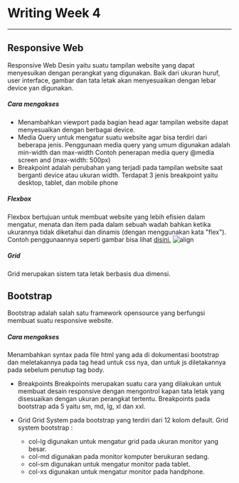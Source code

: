 # Writing Week 4
----------------------------------------------------------
## **Responsive Web**
Responsive Web Desin yaitu suatu tampilan website yang dapat menyesuikan dengan perangkat yang digunakan. Baik dari ukuran huruf, user interface, gambar dan tata letak akan menyesuaikan dengan lebar device yan digunakan.
##### Cara mengakses
+ Menambahkan viewport pada bagian head agar tampilan website dapat menyesuaikan dengan berbagai device.
+ Media Query untuk mengatur suatu website agar bisa terdiri dari beberapa jenis.
Penggunaan media query yang umum digunakan adalah min-width dan max-width
Contoh penerapan media query @media screen and (max-width: 500px)
+ Breakpoint adalah perubahan yang terjadi pada tampilan website saat berganti device atau ukuran width. Terdapat 3 jenis breakpoint yaitu desktop, tablet, dan mobile phone

##### Flexbox
Flexbox bertujuan untuk membuat website yang lebih efisien dalam mengatur, menata dan item pada dalam sebuah wadah bahkan ketika ukurannya tidak diketahui dan dinamis (dengan menggunakan kata "flex").
Contoh penggunaannya seperti gambar bisa lihat [disini.](https://css-tricks.com/snippets/css/a-guide-to-flexbox/)
![align](https://user-images.githubusercontent.com/64596495/184914490-9233304c-402e-4a70-978d-c34cbd43b44e.JPG)

##### Grid
Grid merupakan sistem tata letak berbasis dua dimensi.

## Bootstrap
Bootstrap adalah salah satu framework opensource yang berfungsi membuat suatu responsive website.
##### Cara mengakses
Menambahkan syntax pada file html yang ada di dokumentasi bootstrap dan meletakannya pada tag head untuk css nya, dan untuk js diletakannya pada sebelum penutup tag body.
+ Breakpoints 
Breakpoints merupakan suatu cara yang dilakukan untuk membuat desain responsive dengan mengontrol kapan tata letak yang disesuaikan dengan ukuran perangkat tertentu.
Breakpoints pada bootstrap ada 5 yaitu sm, md, lg, xl dan xxl.

+  Grid
Grid System pada bootstrap yang terdiri dari 12 kolom default.
    Grid system bootstrap :
    + col-lg digunakan untuk mengatur grid pada ukuran monitor yang besar.
    + col-md digunakan pada monitor komputer berukuran sedang.
    + col-sm digunakan untuk mengatur monitor pada tablet.
    + col-xs digunakan untuk mengatur monitor pada handphone.
